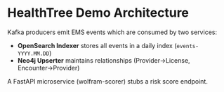 # HealthTree Demo Architecture

Kafka producers emit EMS events which are consumed by two services:
- **OpenSearch Indexer** stores all events in a daily index (`events-YYYY.MM.DD`)
- **Neo4j Upserter** maintains relationships (Provider→License, Encounter→Provider)

A FastAPI microservice (wolfram-scorer) stubs a risk score endpoint.
